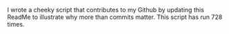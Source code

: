 I wrote a cheeky script that contributes to my Github by updating this ReadMe to illustrate why more than commits matter. This script has run 728 times.